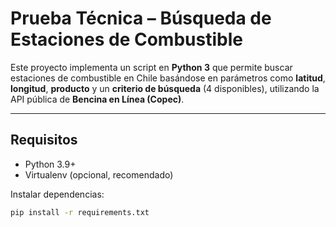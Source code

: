 # Prueba Técnica – Búsqueda de Estaciones de Combustible

Este proyecto implementa un script en **Python 3** que permite buscar estaciones de combustible en Chile basándose en parámetros como **latitud**, **longitud**, **producto** y un **criterio de búsqueda** (4 disponibles), utilizando la API pública de **Bencina en Línea (Copec)**.

---

## Requisitos

- Python 3.9+
- Virtualenv (opcional, recomendado)

Instalar dependencias:

```bash
pip install -r requirements.txt
